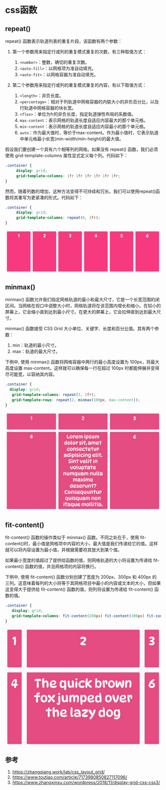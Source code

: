 # css函数

## repeat()

repeat() 函数表示轨道列表的重复片段，该函数有两个参数：

1. 第一个参数用来指定行或列的重复模式重复的次数，有三种取值方式：

    1. `<number>`：整数，确切的重复次数。
    2. `<auto-fill>`：以网格项为准自动填充。
    3. `<auto-fit>`：以网格容器为准自动填充。

2. 第二个参数用来指定行或列的重复模式重复的内容，有以下取值方式：

    1. `<length>`：非负长度。
    2. `<percentage>`：相对于列轨道中网格容器的内联大小的非负百分比，以及行轨道中网格容器的块长宽。
    3. `<flex>`：单位为fr的非负长度，指定轨道弹性布局的系数值。
    4. `max-content`：表示网格的轨道长度自适应内容最大的那个单元格。
    5. `min-content`：表示网格的轨道长度自适应内容最小的那个单元格。
    6. `auto`：作为最大值时，等价于max-content。作为最小值时，它表示轨道中单元格最小长宽(min-width/min-height)的最大值。


假设我们要创建一个具有六个相等列的网格。如果没有 repeat() 函数，我们必须使用 grid-template-columns 属性显式定义每个列。代码如下：

```css
.container {
     display: grid;
     grid-template-columns: 1fr 1fr 1fr 1fr 1fr 1fr;
}
```

然而，随着列数的增加，这种方法变得不可持续和冗长。我们可以使用repeat()函数将其重写为更紧凑的形式。代码如下：

```css
.container {
     display: grid;
     grid-template-columns: repeat(6, 1fr);
}
```

![alt text](./5css函数/1.png)

## minmax()

minmax() 函数允许我们指定网格轨道的最小和最大尺寸，它是一个长宽范围的闭区间。当网格在视口中调整大小时，网格轨道将在该范围内增长和缩小。在较小的屏幕上，它会缩小直到达到最小尺寸。在更大的屏幕上，它会拉伸直到达到最大尺寸。

minmax() 函数接受 CSS Grid 大小单位、关键字、长度和百分比值。其有两个参数：

1. min：轨道的最小尺寸。
2. max：轨道的最大尺寸。

下例中, 使用 minmax() 函数将网格容器中两行的最小高度设置为 100px，将最大高度设置 max-content。这样就可以确保每一行在超过 100px 时都能伸展并变得尽可能宽，以容纳其内容。

```css
.container {
  display: grid;
   grid-template-columns: repeat(3, 1fr);
   grid-template-rows: repeat(2, minmax(100px, max-content));
}
```

![alt text](./5css函数/2.png)




## fit-content()

fit-content() 函数的操作类似于 minmax() 函数。不同之处在于，使用 fit-content()时，最小值是网格项中内容的大小，最大值是我们传递给它的值。这样就可以将内容设置为最小值，并根据需要将其放大到某个值。

如果最小宽度的值超过了提供给函数的值，则网格轨道的大小将设置为传递给 fit-content() 函数的值，并且网格项的内容将换行。

下例中, 使用 fit-content() 函数分别创建了宽度为 200px、300px 和 400px 的三列。这意味着每列的大小将等于其网格项目中最小的内容或文本的大小，但如果这变得大于提供给 fit-content() 函数的值，则列将设置为传递给 fit-content() 函数的值。

```css
.container {
   display: grid;
   grid-template-columns: fit-content(200px) fit-content(300px) fit-content(400px);
}
```

![alt text](./5css函数/3.png)



## 参考
1. https://zhangqiang.work/lab/css_layout_grid/
2. https://www.toutiao.com/article/7173980850827117096/
3. https://www.zhangxinxu.com/wordpress/2018/11/display-grid-css-css3/













